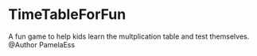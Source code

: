 # TimeTableForFun
A fun game to help kids learn the multplication table and test themselves.
@Author PamelaEss
